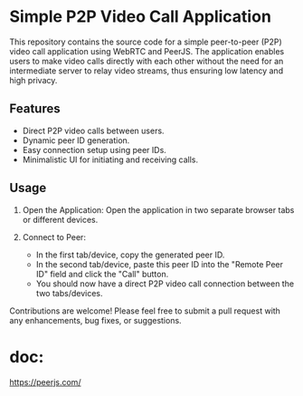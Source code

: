 # Simple P2P Video Call Application

This repository contains the source code for a simple peer-to-peer (P2P) video call application using WebRTC and PeerJS. The application enables users to make video calls directly with each other without the need for an intermediate server to relay video streams, thus ensuring low latency and high privacy.

## Features

- Direct P2P video calls between users.
- Dynamic peer ID generation.
- Easy connection setup using peer IDs.
- Minimalistic UI for initiating and receiving calls.

## Usage
1. Open the Application: Open the application in two separate browser tabs or different devices.

2. Connect to Peer:
   - In the first tab/device, copy the generated peer ID.
   - In the second tab/device, paste this peer ID into the "Remote Peer ID" field and click the "Call" button.
   - You should now have a direct P2P video call connection between the two tabs/devices.
  
Contributions are welcome! Please feel free to submit a pull request with any enhancements, bug fixes, or suggestions.
# doc: 
https://peerjs.com/
